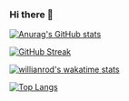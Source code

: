 ### Hi there 👋

[![Anurag's GitHub stats](https://github-readme-stats.vercel.app/api?username=KrishnaDhingra)](https://github.com/anuraghazra/github-readme-stats)

[![GitHub Streak](https://github-readme-streak-stats.herokuapp.com/?user=KrishnaDhingra&background=1F2430&border=1F2430)](https://git.io/streak-stats)

[![willianrod's wakatime stats](https://github-readme-stats.vercel.app/api/wakatime?username=KrishnaDhingra)](https://github.com/anuraghazra/github-readme-stats)

[![Top Langs](https://github-readme-stats.vercel.app/api/top-langs/?username=KrishnaDhingra&layout=compact)](https://github.com/anuraghazra/github-readme-stats)

<!--
**KrishnaDhingra/KrishnaDhingra** is a ✨ _special_ ✨ repository because its `README.md` (this file) appears on your GitHub profile.

Here are some ideas to get you started:

- 🔭 I’m currently working on ...
- 🌱 I’m currently learning ...
- 👯 I’m looking to collaborate on ...
- 🤔 I’m looking for help with ...
- 💬 Ask me about ...
- 📫 How to reach me: ...
- 😄 Pronouns: ...
- ⚡ Fun fact: ...
-->
